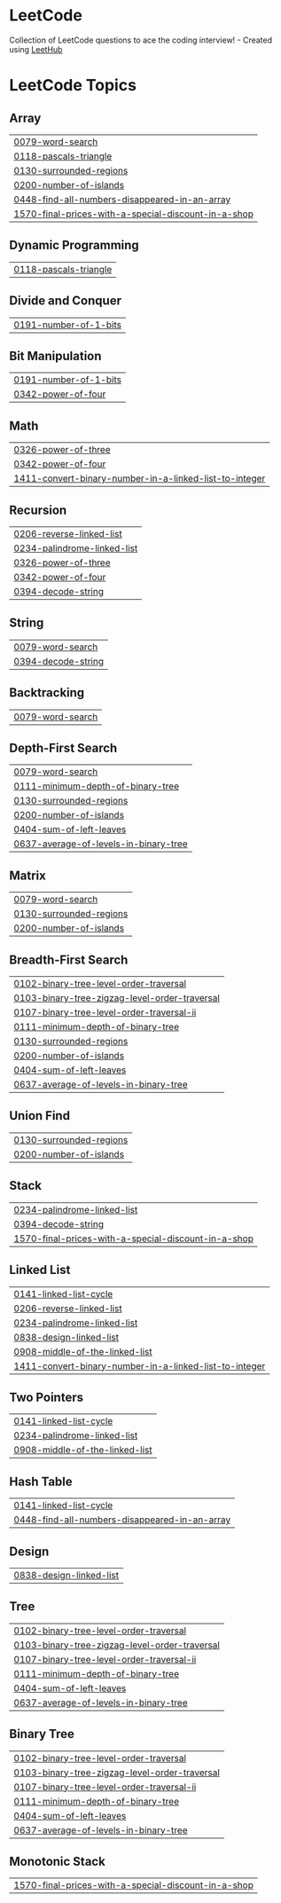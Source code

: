 # LeetCode
Collection of LeetCode questions to ace the coding interview! - Created using [LeetHub](https://github.com/QasimWani/LeetHub)

<!---LeetCode Topics Start-->
# LeetCode Topics
## Array
|  |
| ------- |
| [0079-word-search](https://github.com/shubhamsaraf09/LeetCode/tree/master/0079-word-search) |
| [0118-pascals-triangle](https://github.com/shubhamsaraf09/LeetCode/tree/master/0118-pascals-triangle) |
| [0130-surrounded-regions](https://github.com/shubhamsaraf09/LeetCode/tree/master/0130-surrounded-regions) |
| [0200-number-of-islands](https://github.com/shubhamsaraf09/LeetCode/tree/master/0200-number-of-islands) |
| [0448-find-all-numbers-disappeared-in-an-array](https://github.com/shubhamsaraf09/LeetCode/tree/master/0448-find-all-numbers-disappeared-in-an-array) |
| [1570-final-prices-with-a-special-discount-in-a-shop](https://github.com/shubhamsaraf09/LeetCode/tree/master/1570-final-prices-with-a-special-discount-in-a-shop) |
## Dynamic Programming
|  |
| ------- |
| [0118-pascals-triangle](https://github.com/shubhamsaraf09/LeetCode/tree/master/0118-pascals-triangle) |
## Divide and Conquer
|  |
| ------- |
| [0191-number-of-1-bits](https://github.com/shubhamsaraf09/LeetCode/tree/master/0191-number-of-1-bits) |
## Bit Manipulation
|  |
| ------- |
| [0191-number-of-1-bits](https://github.com/shubhamsaraf09/LeetCode/tree/master/0191-number-of-1-bits) |
| [0342-power-of-four](https://github.com/shubhamsaraf09/LeetCode/tree/master/0342-power-of-four) |
## Math
|  |
| ------- |
| [0326-power-of-three](https://github.com/shubhamsaraf09/LeetCode/tree/master/0326-power-of-three) |
| [0342-power-of-four](https://github.com/shubhamsaraf09/LeetCode/tree/master/0342-power-of-four) |
| [1411-convert-binary-number-in-a-linked-list-to-integer](https://github.com/shubhamsaraf09/LeetCode/tree/master/1411-convert-binary-number-in-a-linked-list-to-integer) |
## Recursion
|  |
| ------- |
| [0206-reverse-linked-list](https://github.com/shubhamsaraf09/LeetCode/tree/master/0206-reverse-linked-list) |
| [0234-palindrome-linked-list](https://github.com/shubhamsaraf09/LeetCode/tree/master/0234-palindrome-linked-list) |
| [0326-power-of-three](https://github.com/shubhamsaraf09/LeetCode/tree/master/0326-power-of-three) |
| [0342-power-of-four](https://github.com/shubhamsaraf09/LeetCode/tree/master/0342-power-of-four) |
| [0394-decode-string](https://github.com/shubhamsaraf09/LeetCode/tree/master/0394-decode-string) |
## String
|  |
| ------- |
| [0079-word-search](https://github.com/shubhamsaraf09/LeetCode/tree/master/0079-word-search) |
| [0394-decode-string](https://github.com/shubhamsaraf09/LeetCode/tree/master/0394-decode-string) |
## Backtracking
|  |
| ------- |
| [0079-word-search](https://github.com/shubhamsaraf09/LeetCode/tree/master/0079-word-search) |
## Depth-First Search
|  |
| ------- |
| [0079-word-search](https://github.com/shubhamsaraf09/LeetCode/tree/master/0079-word-search) |
| [0111-minimum-depth-of-binary-tree](https://github.com/shubhamsaraf09/LeetCode/tree/master/0111-minimum-depth-of-binary-tree) |
| [0130-surrounded-regions](https://github.com/shubhamsaraf09/LeetCode/tree/master/0130-surrounded-regions) |
| [0200-number-of-islands](https://github.com/shubhamsaraf09/LeetCode/tree/master/0200-number-of-islands) |
| [0404-sum-of-left-leaves](https://github.com/shubhamsaraf09/LeetCode/tree/master/0404-sum-of-left-leaves) |
| [0637-average-of-levels-in-binary-tree](https://github.com/shubhamsaraf09/LeetCode/tree/master/0637-average-of-levels-in-binary-tree) |
## Matrix
|  |
| ------- |
| [0079-word-search](https://github.com/shubhamsaraf09/LeetCode/tree/master/0079-word-search) |
| [0130-surrounded-regions](https://github.com/shubhamsaraf09/LeetCode/tree/master/0130-surrounded-regions) |
| [0200-number-of-islands](https://github.com/shubhamsaraf09/LeetCode/tree/master/0200-number-of-islands) |
## Breadth-First Search
|  |
| ------- |
| [0102-binary-tree-level-order-traversal](https://github.com/shubhamsaraf09/LeetCode/tree/master/0102-binary-tree-level-order-traversal) |
| [0103-binary-tree-zigzag-level-order-traversal](https://github.com/shubhamsaraf09/LeetCode/tree/master/0103-binary-tree-zigzag-level-order-traversal) |
| [0107-binary-tree-level-order-traversal-ii](https://github.com/shubhamsaraf09/LeetCode/tree/master/0107-binary-tree-level-order-traversal-ii) |
| [0111-minimum-depth-of-binary-tree](https://github.com/shubhamsaraf09/LeetCode/tree/master/0111-minimum-depth-of-binary-tree) |
| [0130-surrounded-regions](https://github.com/shubhamsaraf09/LeetCode/tree/master/0130-surrounded-regions) |
| [0200-number-of-islands](https://github.com/shubhamsaraf09/LeetCode/tree/master/0200-number-of-islands) |
| [0404-sum-of-left-leaves](https://github.com/shubhamsaraf09/LeetCode/tree/master/0404-sum-of-left-leaves) |
| [0637-average-of-levels-in-binary-tree](https://github.com/shubhamsaraf09/LeetCode/tree/master/0637-average-of-levels-in-binary-tree) |
## Union Find
|  |
| ------- |
| [0130-surrounded-regions](https://github.com/shubhamsaraf09/LeetCode/tree/master/0130-surrounded-regions) |
| [0200-number-of-islands](https://github.com/shubhamsaraf09/LeetCode/tree/master/0200-number-of-islands) |
## Stack
|  |
| ------- |
| [0234-palindrome-linked-list](https://github.com/shubhamsaraf09/LeetCode/tree/master/0234-palindrome-linked-list) |
| [0394-decode-string](https://github.com/shubhamsaraf09/LeetCode/tree/master/0394-decode-string) |
| [1570-final-prices-with-a-special-discount-in-a-shop](https://github.com/shubhamsaraf09/LeetCode/tree/master/1570-final-prices-with-a-special-discount-in-a-shop) |
## Linked List
|  |
| ------- |
| [0141-linked-list-cycle](https://github.com/shubhamsaraf09/LeetCode/tree/master/0141-linked-list-cycle) |
| [0206-reverse-linked-list](https://github.com/shubhamsaraf09/LeetCode/tree/master/0206-reverse-linked-list) |
| [0234-palindrome-linked-list](https://github.com/shubhamsaraf09/LeetCode/tree/master/0234-palindrome-linked-list) |
| [0838-design-linked-list](https://github.com/shubhamsaraf09/LeetCode/tree/master/0838-design-linked-list) |
| [0908-middle-of-the-linked-list](https://github.com/shubhamsaraf09/LeetCode/tree/master/0908-middle-of-the-linked-list) |
| [1411-convert-binary-number-in-a-linked-list-to-integer](https://github.com/shubhamsaraf09/LeetCode/tree/master/1411-convert-binary-number-in-a-linked-list-to-integer) |
## Two Pointers
|  |
| ------- |
| [0141-linked-list-cycle](https://github.com/shubhamsaraf09/LeetCode/tree/master/0141-linked-list-cycle) |
| [0234-palindrome-linked-list](https://github.com/shubhamsaraf09/LeetCode/tree/master/0234-palindrome-linked-list) |
| [0908-middle-of-the-linked-list](https://github.com/shubhamsaraf09/LeetCode/tree/master/0908-middle-of-the-linked-list) |
## Hash Table
|  |
| ------- |
| [0141-linked-list-cycle](https://github.com/shubhamsaraf09/LeetCode/tree/master/0141-linked-list-cycle) |
| [0448-find-all-numbers-disappeared-in-an-array](https://github.com/shubhamsaraf09/LeetCode/tree/master/0448-find-all-numbers-disappeared-in-an-array) |
## Design
|  |
| ------- |
| [0838-design-linked-list](https://github.com/shubhamsaraf09/LeetCode/tree/master/0838-design-linked-list) |
## Tree
|  |
| ------- |
| [0102-binary-tree-level-order-traversal](https://github.com/shubhamsaraf09/LeetCode/tree/master/0102-binary-tree-level-order-traversal) |
| [0103-binary-tree-zigzag-level-order-traversal](https://github.com/shubhamsaraf09/LeetCode/tree/master/0103-binary-tree-zigzag-level-order-traversal) |
| [0107-binary-tree-level-order-traversal-ii](https://github.com/shubhamsaraf09/LeetCode/tree/master/0107-binary-tree-level-order-traversal-ii) |
| [0111-minimum-depth-of-binary-tree](https://github.com/shubhamsaraf09/LeetCode/tree/master/0111-minimum-depth-of-binary-tree) |
| [0404-sum-of-left-leaves](https://github.com/shubhamsaraf09/LeetCode/tree/master/0404-sum-of-left-leaves) |
| [0637-average-of-levels-in-binary-tree](https://github.com/shubhamsaraf09/LeetCode/tree/master/0637-average-of-levels-in-binary-tree) |
## Binary Tree
|  |
| ------- |
| [0102-binary-tree-level-order-traversal](https://github.com/shubhamsaraf09/LeetCode/tree/master/0102-binary-tree-level-order-traversal) |
| [0103-binary-tree-zigzag-level-order-traversal](https://github.com/shubhamsaraf09/LeetCode/tree/master/0103-binary-tree-zigzag-level-order-traversal) |
| [0107-binary-tree-level-order-traversal-ii](https://github.com/shubhamsaraf09/LeetCode/tree/master/0107-binary-tree-level-order-traversal-ii) |
| [0111-minimum-depth-of-binary-tree](https://github.com/shubhamsaraf09/LeetCode/tree/master/0111-minimum-depth-of-binary-tree) |
| [0404-sum-of-left-leaves](https://github.com/shubhamsaraf09/LeetCode/tree/master/0404-sum-of-left-leaves) |
| [0637-average-of-levels-in-binary-tree](https://github.com/shubhamsaraf09/LeetCode/tree/master/0637-average-of-levels-in-binary-tree) |
## Monotonic Stack
|  |
| ------- |
| [1570-final-prices-with-a-special-discount-in-a-shop](https://github.com/shubhamsaraf09/LeetCode/tree/master/1570-final-prices-with-a-special-discount-in-a-shop) |
<!---LeetCode Topics End-->